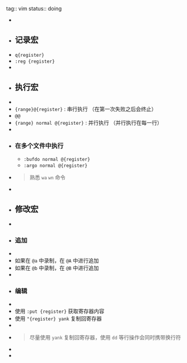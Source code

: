 tag:: vim
status:: doing

-
- ## 记录宏
- `q{register}`
- `:reg {register}`
-
- ## 执行宏
-
- `{range}@{register}` : 串行执行 （在第一次失败之后会终止）
- `@@`
- `{range} normal @{register}` : 并行执行 （并行执行在每一行）
-
- ### 在多个文件中执行
	- `:bufdo normal @{register}`
	- `:argo normal @{register}`
- > 熟悉 `wa` `wn` 命令
-
- ## 修改宏
-
- ### 追加
-
- 如果在 `@a` 中录制，在 `@A` 中进行追加
- 如果在 `@b` 中录制，在 `@B` 中进行追加
-
- ### 编辑
-
- 使用 `:put {register}` 获取寄存器内容
- 使用 `"{register} yank` 复制回寄存器
-
- > 尽量使用 `yank` 复制回寄存器，使用 `dd` 等行操作会同时携带换行符
-
-